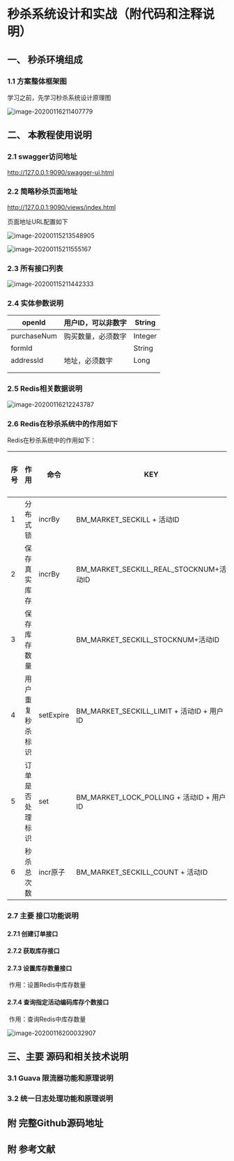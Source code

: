 



# 		秒杀系统设计和实战（附代码和注释说明）

## 一、 秒杀环境组成

### 1.1 方案整体框架图

学习之前，先学习秒杀系统设计原理图

 

![image-20200116211407779](C:\Users\m12815\AppData\Roaming\Typora\typora-user-images\image-20200116211407779.png)

## 二、 本教程使用说明

### 2.1  swagger访问地址

 http://127.0.0.1:9090/swagger-ui.html 

### 2.2  简略秒杀页面地址

 http://127.0.0.1:9090/views/index.html 

页面地址URL配置如下

![image-20200115213548905](C:\Users\m12815\AppData\Roaming\Typora\typora-user-images\image-20200115213548905.png)

![image-20200115211555167](C:\Users\m12815\AppData\Roaming\Typora\typora-user-images\image-20200115211555167.png)



### 2.3 所有接口列表

![image-20200115211442333](C:\Users\m12815\AppData\Roaming\Typora\typora-user-images\image-20200115211442333.png)

### 2.4 实体参数说明



| openId      | 用户ID，可以非数字 | String  |
| ----------- | ------------------ | ------- |
| purchaseNum | 购买数量，必须数字 | Integer |
| formId      |                    | String  |
| addressId   | 地址，必须数字     | Long    |
|             |                    |         |
|             |                    |         |



### 2.5 Redis相关数据说明

![image-20200116212243787](C:\Users\m12815\AppData\Roaming\Typora\typora-user-images\image-20200116212243787.png)

### 2.6 Redis在秒杀系统中的作用如下

Redis在秒杀系统中的作用如下：

| 序号 | 作用             | 命令      | KEY                                       | VALUE      | 超期时间     |
| ---- | ---------------- | --------- | ----------------------------------------- | ---------- | ------------ |
| 1    | 分布式锁         | incrBy    | BM_MARKET_SECKILL + 活动ID                | --         | 2秒          |
| 2    | 保存真实库存     | incrBy    | BM_MARKET_SECKILL_REAL_STOCKNUM+活动ID    | 真实库存数 | 无           |
| 3    | 保存库存数量     |           | BM_MARKET_SECKILL_STOCKNUM+活动ID         | 库存数     | 无           |
| 4    | 用户重复秒杀标识 | setExpire | BM_MARKET_SECKILL_LIMIT + 活动ID + 用户ID | true       | 订单超期时间 |
| 5    | 订单是否处理标识 | set       | BM_MARKET_LOCK_POLLING + 活动ID + 用户ID  | true       | 无           |
| 6    | 秒杀总次数       | incr原子  | BM_MARKET_SECKILL_COUNT + 活动ID          | 原子操作   | 无           |



### 2.7 主要 接口功能说明

#### 2.7.1 创建订单接口

#### 2.7.2 获取库存接口

#### 2.7.3 设置库存数量接口

​		作用：设置Redis中库存数量

#### 2.7.4 查询指定活动编码库存个数接口

​		作用：查询Redis中库存数量



![image-20200116200032907](C:\Users\m12815\AppData\Roaming\Typora\typora-user-images\image-20200116200032907.png)







## 三、主要 源码和相关技术说明

### 3.1 Guava 限流器功能和原理说明



### 3.2  统一日志处理功能和原理说明





## 附 完整Github源码地址



## 附 参考文献